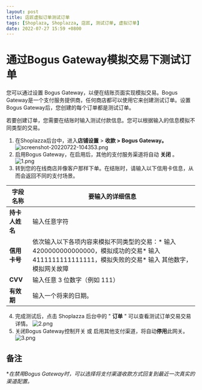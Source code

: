 ```yaml
---
layout: post
title: 店匠虚拟订单测试订单
tags: [Shoplaza, Shoplazza, 店匠, 测试订单, 虚拟订单]
date: 2022-07-27 15:59 +0800
---
```

# 通过Bogus Gateway模拟交易下测试订单

您可以通过设置 Bogus Gateway，以便在结账页面实现模拟交易。Bogus Gateway是一个支付服务提供商，任何商店都可以使用它来创建测试订单。设置Bogus Gateway后，您创建的每个订单都是测试订单。

若要创建订单，您需要在结账时输入测试付款信息。您可以根据输入的信息模拟不同类型的交易。

1. 在Shoplazza后台中，进入**店铺设置** > **收款 > Bogus Gateway。**
![screenshot-20220722-104353.png](https://helpcenter.shoplazza.com/hc/article_attachments/8731813781401/screenshot-20220722-104353.png)
2. 启用Bogus Gateway，在启用后，其他的支付服务渠道将自动 **关闭** 。
![1.png](https://helpcenter.shoplazza.com/hc/article_attachments/8632112554521/1.png)
3. 转到您的在线商店并像客户那样下单。在结账时，请输入以下信用卡信息，从而会返回不同的支付场景。

| **字段名称**   | **要输入的详细信息**                                                                                                                              |
| ---------------------- | --------------------------------------------------------------------------------------------------------------------------------------------------------- |
| **持卡人姓名** | 输入任意字符                                                                                                                                            |
| **信用卡号**   | 依次输入以下各项内容来模拟不同类型的交易：* 输入 4200000000000000，模拟成功的交易* 输入 4111111111111111，模拟失败的交易* 输入 其他数字，模拟网关故障 |
| **CVV**        | 输入任意 3 位数字（例如 111）                                                                                                                           |
| **有效期**     | 输入一个将来的日期。                                                                                                                                    |

4. 完成测试后，点击 Shoplazza 后台中的 " **订单** " 可以查看测试订单交易交易详情。
![2.png](https://helpcenter.shoplazza.com/hc/article_attachments/8632099642393/2.png)
5. 关闭Bogus Gateway控制开关 或 启用其他支付渠道，将自动**停用**此网关。
![3.png](https://helpcenter.shoplazza.com/hc/article_attachments/8632112896921/3.png)

## **备注**

**在禁用Bogus Gateway时，可以选择将支付渠道收款方式回复到最近一次真实的渠道配置。*

